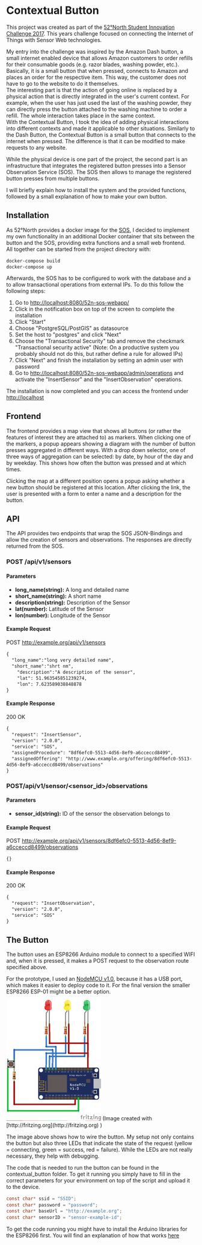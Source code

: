 # Contextual Button

This project was created as part of the [52°North Student Innovation Challenge 2017](http://52north.org/about/other-activities/student-innovation-prize/current-call). This years challenge focused on connecting the Internet of Things with Sensor Web technologies.

My entry into the challenge was inspired by the Amazon Dash button, a small internet enabled device that allows Amazon customers to order refills for their consumable goods (e.g. razor blades, washing powder, etc.). Basically, it is a small button that when pressed, connects to Amazon and places an order for the respective item. This way, the customer does not have to go to the website to do it themselves.  
The interesting part is that the action of going online is replaced by a physical action that is directly integrated in the user's current context. For example, when the user has just used the last of the washing powder, they can directly press the button attached to the washing machine to order a refill. The whole interaction takes place in the same context.  
With the Contextual Button, I took the idea of adding physical interactions into different contexts and made it applicable to other situations. Similarly to the Dash Button, the Contextual Button is a small button that connects to the internet when pressed. The difference is that it can be modified to make requests to any website.

While the physical device is one part of the project, the second part is an infrastructure that integrates the registered button presses into a Sensor Observation Service (SOS). The SOS then allows to manage the registered button presses from multiple buttons.

I will briefly explain how to install the system and the provided functions, followed by a small explanation of how to make your own button.

## Installation
As 52°North provides a docker image for the [SOS](https://hub.docker.com/r/52north/sos/), I decided to implement my own functionality in an additional Docker container that sits between the button and the SOS, providing extra functions and a small web frontend.  
All together can be started from the project directory with:
```
docker-compose build
docker-compose up
```
Afterwards, the SOS has to be configured to work with the database and a to allow transactional operations from external IPs. To do this follow the following steps:
1. Go to [http://localhost:8080/52n-sos-webapp/](http://localhost:8080/52n-sos-webapp/)
2. Click in the notification box on top of the screen to complete the installation
3. Click "Start"
4. Choose "PostgreSQL/PostGIS" as datasource
5. Set the host to "postgres" and click "Next"
6. Choose the "Transactional Security" tab and remove the checkmark "Transactional security active" (Note: On a productive system you probably should not do this, but rather define a rule for allowed IPs)
7. Click "Next" and finish the installation by setting an admin user with password
8. Go to [http://localhost:8080/52n-sos-webapp/admin/operations](http://localhost:8080/52n-sos-webapp/admin/operations) and activate the "InsertSensor" and the "InsertObservation" operations.

The installation is now completed and you can access the frontend under [http://localhost](http://localhost)
## Frontend

The frontend provides a map view that shows all buttons (or rather the features of interest they are attached to) as markers. When clicking one of the markers, a popup appears showing a diagram with the number of button presses aggregated in different ways. With a drop down selector, one of three ways of aggregation can be selected: by date, by hour of the day and by weekday. This shows how often the button was pressed and at which times.

Clicking the map at a different position opens a popup asking whether a new button should be registered at this location. After clicking the link, the user is presented with a form to enter a name and a description for the button.

## API
The API provides two endpoints that wrap the SOS JSON-Bindings and allow the creation of sensors and observations. The responses are directly returned from the SOS.

### POST /api/v1/sensors

#### Parameters
+ **long_name(string):** A long and detailed name
+ **short_name(string):** A short name
+ **description(string):** Description of the Sensor
+ **lat(number):** Latitude of the Sensor
+ **lon(number):** Longitude of the Sensor

#### Example Request
POST http://example.org/api/v1/sensors
```
{
  "long_name":"long very detailed name",
  "short_name":"shrt nm",
	"description":"A description of the sensor",
	"lat": 51.963545851239274,
	"lon": 7.623589038848878
}
```

#### Example Response
200 OK
```
{
  "request": "InsertSensor",
  "version": "2.0.0",
  "service": "SOS",
  "assignedProcedure": "8df6efc0-5513-4d56-8ef9-a6cceccd8499",
  "assignedOffering": "http://www.example.org/offering/8df6efc0-5513-4d56-8ef9-a6cceccd8499/observations"
}
```


### POST/api/v1/sensor/<sensor_id>/observations

#### Parameters
+ **sensor_id(string):** ID of the sensor the observation belongs to

#### Example Request
POST http://example.org/api/v1/sensors/8df6efc0-5513-4d56-8ef9-a6cceccd8499/observations

```
{}
```

#### Example Response
200 OK
```
{
  "request": "InsertObservation",
  "version": "2.0.0",
  "service": "SOS"
}
```

## The Button

The button uses an ESP8266 Arduino module to connect to a specified WIFI and,
when it is pressed, it makes a POST request to the observation route specified above.

For the prototype, I used an [NodeMCU v1.0](https://en.wikipedia.org/wiki/NodeMCU), because it has a USB port, which makes it easier to deploy code to it. For the final version the smaller ESP8266 ESP-01 might be a better option.

<img src="button_circuit.png" alt="Button Circuit" style="max-width: 50%;">
(Image created with [http://fritzing.org](http://fritzing.org) )

The image above shows how to wire the button. My setup not only contains the button but also three LEDs that indicate the state of the request (yellow = connecting, green = success, red = failure). While the LEDs are not really necessary, they help with debugging.

The code that is needed to run the button can be found in the contextual_button folder. To get it running you simply have to fill in the correct parameters for your environment on top of the script and upload it to the device.
```C
const char* ssid = "SSID";
const char* password = "password";
const char* baseUrl = "http://example.org";
const char* sensorID = "sensor-example-id";
```

To get the code running you might have to install the Arduino libraries for the ESP8266 first. You will find an explanation of how that works [here](https://github.com/esp8266/Arduino)
